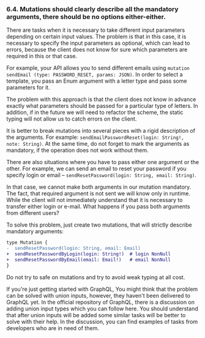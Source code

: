 ### 6.4. Mutations should clearly describe all the mandatory arguments, there should be no options either-either.

There are tasks when it is necessary to take different input parameters depending on certain input values. The problem is that in this case, it is necessary to specify the input parameters as optional, which can lead to errors, because the client does not know for sure which parameters are required in this or that case.

For example, your API allows you to send different emails using `mutation sendEmail (type: PASSWORD_RESET, params: JSON)`. In order to select a template, you pass an Enum argument with a letter type and pass some parameters for it.

The problem with this approach is that the client does not know in advance exactly what parameters should be passed for a particular type of letters. In addition, if in the future we will need to refactor the scheme, the static typing will not allow us to catch errors on the client.

It is better to break mutations into several pieces with a rigid description of the arguments. For example: `sendEmailPasswordReset(login: String!, note: String)`. At the same time, do not forget to mark the arguments as mandatory, if the operation does not work without them.

There are also situations where you have to pass either one argument or the other. For example, we can send an email to reset your password if you specify login or email – `sendResetPassword(login: String, email: String)`.

In that case, we cannot make both arguments in our mutation mandatory. The fact, that required argument is not sent we will know only in runtime. While the client will not immediately understand that it is necessary to transfer either login or e-mail. What happens if you pass both arguments from different users?

To solve this problem, just create two mutations, that will strictly describe mandatory arguments:

```diff
type Mutation {
-  sendResetPassword(login: String, email: Email)
+  sendResetPasswordByLogin(login: String!)  # login NonNull
+  sendResetPasswordByEmail(email: Email!)   # email NonNull
}
```

Do not try to safe on mutations and try to avoid weak typing at all cost.

If you're just getting started with GraphQL, You might think that the problem can be solved with union inputs, however, they haven't been delivered to GraphQL yet. In the official repository of GraphQL, there is a discussion on adding union input types which you can follow here. You should understand that after union inputs will be added some similar tasks will be better to solve with their help. In the discussion, you can find examples of tasks from developers who are in need of them.